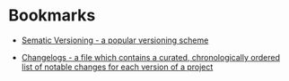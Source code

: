 # Bookmarks

-   [Sematic Versioning - a popular versioning scheme](https://semver.org/)

-   [Changelogs - a file which contains a curated, chronologically ordered list of notable changes for each version of a project](https://keepachangelog.com/)

